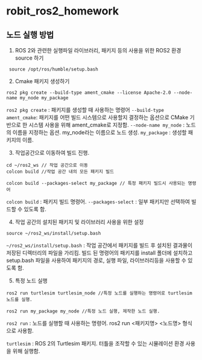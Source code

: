 # robit_ros2_homework


## 노드 실행 방법

1.  ROS 2와 관련한 실행파일 라이브러리, 패키지 등의 사용을 위한 ROS2 환경 source 하기
   
```
 source /opt/ros/humble/setup.bash
```

2. Cmake 패키지 생성하기
```
ros2 pkg create --build-type ament_cmake --license Apache-2.0 --node-name my_node my_package
```
`ros2 pkg create`  : 패키지를 생성할 때 사용하는 명령어
`--build-type ament_cmake`: 패키지를 어떤 빌드 시스템으로 사용할지 결정하는 옵션으로 CMake 기반으로 한 시스템 사용을 위해 ament_cmake로 지정함. 
`--node-name my_node`  : 노드의 이름을 지정하는 옵션. my_node라는 이름으로 노드 생성.
`my_package`  : 생성할 패키지의 이름. 

3. 작업공간으로 이동하여 빌드 진행.
```
cd ~/ros2_ws // 작업 공간으로 이동
colcon build //작업 공간 내의 모든 패키지 빌드

colcon build --packages-select my_package // 특정 패키지 빌드시 사용되는 명령어
```

`colcon build`  : 패키지 빌드 명령어.
`--packages-select` : 일부 패키지만 선택하여 빌드할 수 있도록 함.


4. 작업 공간의 설치된 패키지 및 라이브러리 사용을 위한 설정
```
source ~/ros2_ws/install/setup.bash
```

`~/ros2_ws/install/setup.bash` : 작업 공간에서 패키지를 빌드 후 설치된 결과물이 저장된 디렉터리의 파일을 가리킴.
                                 빌드 된 명령어의 패키지를 install 폴더에 설치하고 setup.bash 파일을 사용하여 패키지의
                                 경로, 실행 파일, 라이브러리등을 사용할 수 있도록 함.

5. 특정 노드 실행
```
ros2 run turtlesim turtlesim_node //특정 노드를 실행하는 명령어로 turtlesim 노드를 실행.

```
```
ros2 run my_package my_node //특정 노드 실행, 제작한 노드 실행.
```

`ros2 run`  : 노드를 실행할 때 사용하는 명령어. 
              ros2 run <패키지명> <노드명> 형식으로 사용함.

   `turtlesim`  : ROS 2의 Turtlesim 패키지. 터틀을 조작할 수 있는 시뮬레이션 환경 사용을 위해 실행함.

